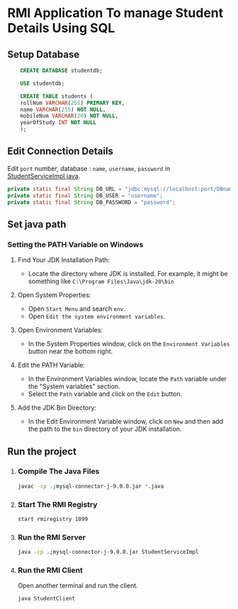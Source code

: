 # RMI Application To manage Student Details Using SQL

## Setup Database
```sql
    CREATE DATABASE studentdb;

    USE studentdb;

    CREATE TABLE students (
    rollNum VARCHAR(255) PRIMARY KEY,
    name VARCHAR(255) NOT NULL,
    mobileNum VARCHAR(20) NOT NULL,
    yearOfStudy INT NOT NULL
    );
```

## Edit Connection Details
Edit `port` number, database : `name`, `username`, `password` in [StudentServiceImpl.java](./StudentServiceImpl.java#16).
```java
private static final String DB_URL = "jdbc:mysql://localhost:port/DBname";
private static final String DB_USER = "username";
private static final String DB_PASSWORD = "password";
```

## Set java path
### Setting the PATH Variable on Windows
1. Find Your JDK Installation Path:

   - Locate the directory where JDK is installed. For example, it might be something like 
   `C:\Program Files\Java\jdk-20\bin`

2. Open System Properties:

   - Open `Start Menu` and search `env`.
   - Open `Edit the system environment variables`.

3. Open Environment Variables:

   - In the System Properties window, click on the `Environment Variables` button near the bottom right.

4. Edit the PATH Variable:

   - In the Environment Variables window, locate the `Path` variable under the "System variables" section.
   - Select the `Path` variable and click on the `Edit` button.

5. Add the JDK Bin Directory:

   - In the Edit Environment Variable window, click on `New` and then add the path to the `bin` directory of your JDK installation.

## Run the project
1. ### Compile The Java Files
    ```bash
    javac -cp .;mysql-connector-j-9.0.0.jar *.java
    ```
2. ### Start The RMI Registry
    ```bash
    start rmiregistry 1099
    ```
3. ### Run the RMI Server
    ```bash
    java -cp .;mysql-connector-j-9.0.0.jar StudentServiceImpl
    ```
4. ### Run the RMI Client
    Open another terminal and run the client.
    ```bash
    java StudentClient
    ```